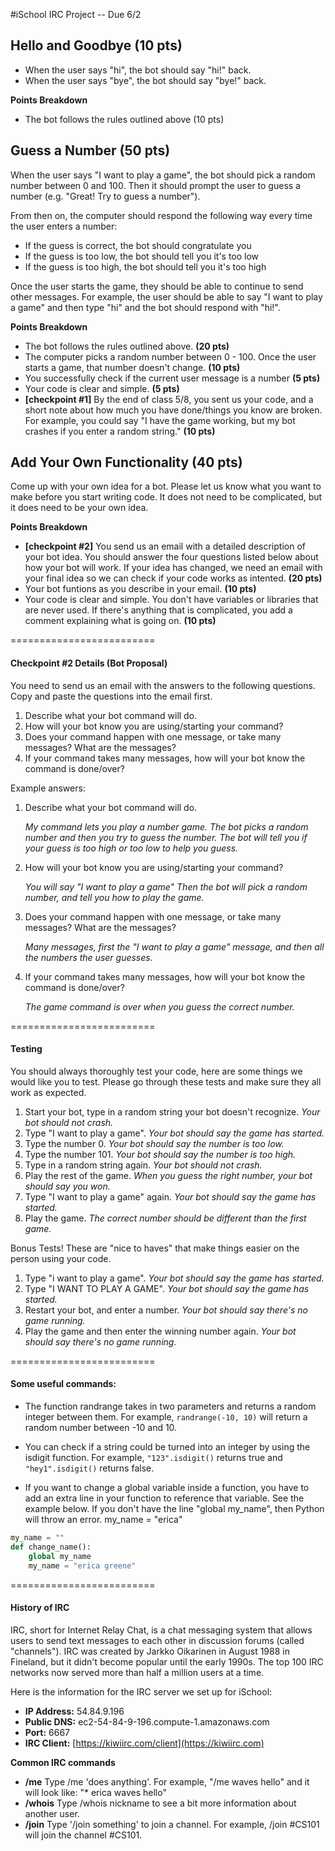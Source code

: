 #iSchool IRC Project -- Due 6/2

## Hello and Goodbye (10 pts)
  * When the user says "hi", the bot should say "hi!" back.
  * When the user says "bye", the bot should say "bye!" back.
  
**Points Breakdown**
* The bot follows the rules outlined above (10 pts)

##  Guess a Number (50 pts)
When the user says "I want to play a game", the bot should pick a random number between 0 and 100. Then it should prompt the user to guess a number (e.g. "Great! Try to guess a number").

From then on, the computer should respond the following way every time the user enters a number:
 * If the guess is correct, the bot should congratulate you 
 * If the guess is too low, the bot should tell you it's too low
 * If the guess is too high, the bot should tell you it's too high

Once the user starts the game, they should be able to continue to send other messages. For example, the user should be able to say "I want to play a game" and then type "hi" and the bot should respond with "hi!".

**Points Breakdown**

* The bot follows the rules outlined above. **(20 pts)**
* The computer picks a random number between 0 - 100. Once the user starts a game, that number doesn't change. **(10 pts)**
* You successfully check if the current user message is a number **(5 pts)**
* Your code is clear and simple. **(5 pts)**
* **[checkpoint #1]** By the end of class 5/8, you sent us your code, and a short note about how much you have done/things you know are broken. For example, you could say "I have the game working, but my bot crashes if you enter a random string." **(10 pts)**

##  Add Your Own Functionality (40 pts)
   Come up with your own idea for a bot. Please let us know what you want to make before you start writing code. It does not need to be complicated, but it does need to be your own idea.

**Points Breakdown**

* **[checkpoint #2]** You send us an email with a detailed description of your bot idea. You should answer the four questions listed below about how your bot will work. If your idea has changed, we need an email with your final idea so we can check if your code works as intented. **(20 pts)**
* Your bot funtions as you describe in your email. **(10 pts)**
* Your code is clear and simple. You don't have variables or libraries that are never used. If there's anything that is complicated, you add a comment explaining what is going on. **(10 pts)**

=========================
#### Checkpoint #2 Details (Bot Proposal)

You need to send us an email with the answers to the following questions. Copy and paste the questions into the email first.

1. Describe what your bot command will do. 
3. How will your bot know you are using/starting your command? 
2. Does your command happen with one message, or take many messages? What are the messages? 
4. If your command takes many messages, how will your bot know the command is done/over?

Example answers:

1. Describe what your bot command will do.
   
   _My command lets you play a number game. The bot picks a random number and then you try to guess the number. The bot will tell you if your guess is too high or too low to help you guess._

3. How will your bot know you are using/starting your command?
   
   _You will say "I want to play a game" Then the bot will pick a random number, and tell you how to play the game._

2. Does your command happen with one message, or take many messages? What are the messages?
   
   _Many messages, first the "I want to play a game" message, and then all the numbers the user guesses._

4. If your command takes many messages, how will your bot know the command is done/over?
   
   _The game command is over when you guess the correct number._

=========================
#### Testing

You should always thoroughly test your code, here are some things we would like you to test. Please go through these tests and make sure they all work as expected.

1. Start your bot, type in a random string your bot doesn't recognize. _Your bot should not crash._
2. Type "I want to play a game". _Your bot should say the game has started._
3. Type the number 0. _Your bot should say the number is too low._
4. Type the number 101. _Your bot should say the number is too high._
5. Type in a random string again. _Your bot should not crash._
6. Play the rest of the game. _When you guess the right number, your bot should say you won._
8. Type "I want to play a game" again. _Your bot should say the game has started._
9. Play the game. _The correct number should be different than the first game._

Bonus Tests! These are "nice to haves" that make things easier on the person using your code.

1. Type "i want to play a game". _Your bot should say the game has started._
2. Type "I WANT TO PLAY A GAME". _Your bot should say the game has started._
3. Restart your bot, and enter a number. _Your bot should say there's no game running._
4. Play the game and then enter the winning number again. _Your bot should say there's no game running._

=========================
#### Some useful commands:

* The function randrange takes in two parameters and returns a random integer between them. For example, ```randrange(-10, 10)``` will return a random number between -10 and 10.

* You can check if a string could be turned into an integer by using the isdigit function. For example, ```"123".isdigit()``` returns true and ```"hey1".isdigit()``` returns false.

* If you want to change a global variable inside a function, you have to add an extra line in your function to reference that variable. See the example below. If you don't have the line "global my_name", then Python will throw an error.
my_name = "erica"

```python
my_name = ""
def change_name():
    global my_name
    my_name = "erica greene"
```
=========================
#### History of IRC
IRC, short for Internet Relay Chat, is a chat messaging system that allows users to send text messages to each other in discussion forums (called "channels"). IRC was created by Jarkko Oikarinen in August 1988 in Fineland, but it didn't become popular until the early 1990s. The top 100 IRC networks now served more than half a million users at a time.

Here is the information for the IRC server we set up for iSchool:

* **IP Address:** 54.84.9.196
* **Public DNS:** ec2-54-84-9-196.compute-1.amazonaws.com
* **Port:** 6667
* **IRC Client:** [https://kiwiirc.com/client](https://kiwiirc.com)


**Common IRC commands**
* **/me** Type /me 'does anything'. For example, "/me waves hello" and it will look like: "* erica waves hello"
* **/whois** Type /whois nickname to see a bit more information about another user.
* **/join** Type '/join something' to join a channel. For example, /join #CS101 will join the channel #CS101.
